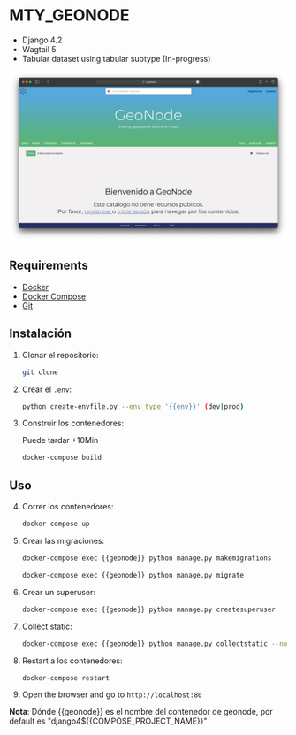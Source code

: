 # MTY_GEONODE

* Django 4.2
* Wagtail 5
* Tabular dataset using tabular subtype (In-progress)

![image](/src/mty_geonode/static/img/home.png)

## Requirements

- [Docker](https://docs.docker.com/install/)
- [Docker Compose](https://docs.docker.com/compose/install/)
- [Git](https://git-scm.com/book/en/v2/Getting-Started-Installing-Git)

## Instalación

1. Clonar el repositorio:

    ```bash
    git clone
    ```

2. Crear el `.env`:

    ```bash
    python create-envfile.py --env_type '{{env}}' (dev|prod)
    ```

3. Construir los contenedores:

    Puede tardar +10Min

    ```bash
    docker-compose build
    ```

## Uso

4. Correr los contenedores:

    ```bash
    docker-compose up
    ```

5. Crear las migraciones:

    ```bash
    docker-compose exec {{geonode}} python manage.py makemigrations
    ```

    ```bash
    docker-compose exec {{geonode}} python manage.py migrate
    ```

6. Crear un superuser:

    ```bash
    docker-compose exec {{geonode}} python manage.py createsuperuser
    ```

7. Collect static:

    ```bash
    docker-compose exec {{geonode}} python manage.py collectstatic --noinput
    ```

8. Restart a los contenedores:

    ```bash
    docker-compose restart
    ```

9. Open the browser and go to `http://localhost:80`

**Nota**: Dónde {{geonode}} es el nombre del contenedor de geonode, por default es "django4${{COMPOSE_PROJECT_NAME}}"
